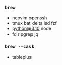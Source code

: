 ### `brew`
- neovim openssh
- tmux bat delta lsd fzf
- python@3.10 node
- fd ripgrep jq

### `brew --cask`
- tableplus
